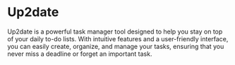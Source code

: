 # Up2date
Up2date is a powerful task manager tool designed to help you stay on top of your daily to-do lists. With intuitive features and a user-friendly interface, you can easily create, organize, and manage your tasks, ensuring that you never miss a deadline or forget an important task. 

